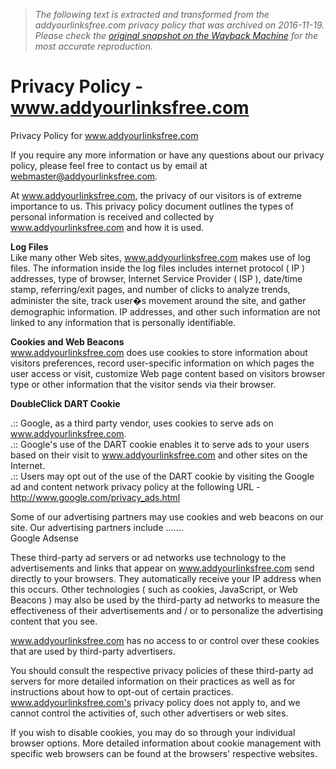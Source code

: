 > *The following text is extracted and transformed from the addyourlinksfree.com privacy policy that was archived on 2016-11-19. Please check the [original snapshot on the Wayback Machine](https://web.archive.org/web/20161119013340id_/http%3A//www.addyourlinksfree.com/Policy.html) for the most accurate reproduction.*

# Privacy Policy - www.addyourlinksfree.com

Privacy Policy for www.addyourlinksfree.com 

If you require any more information or have any questions about our privacy policy, please feel free to contact us by email at webmaster@addyourlinksfree.com. 

At www.addyourlinksfree.com, the privacy of our visitors is of extreme importance to us. This privacy policy document outlines the types of personal information is received and collected by www.addyourlinksfree.com and how it is used. 

**Log Files**  
Like many other Web sites, www.addyourlinksfree.com makes use of log files. The information inside the log files includes internet protocol ( IP ) addresses, type of browser, Internet Service Provider ( ISP ), date/time stamp, referring/exit pages, and number of clicks to analyze trends, administer the site, track user�s movement around the site, and gather demographic information. IP addresses, and other such information are not linked to any information that is personally identifiable. 

**Cookies and Web Beacons**  
www.addyourlinksfree.com does use cookies to store information about visitors preferences, record user-specific information on which pages the user access or visit, customize Web page content based on visitors browser type or other information that the visitor sends via their browser. 

**DoubleClick DART Cookie**

.:: Google, as a third party vendor, uses cookies to serve ads on www.addyourlinksfree.com.  
.:: Google's use of the DART cookie enables it to serve ads to your users based on their visit to www.addyourlinksfree.com and other sites on the Internet.   
.:: Users may opt out of the use of the DART cookie by visiting the Google ad and content network privacy policy at the following URL - http://www.google.com/privacy_ads.html 

Some of our advertising partners may use cookies and web beacons on our site. Our advertising partners include .......   
Google Adsense 

These third-party ad servers or ad networks use technology to the advertisements and links that appear on www.addyourlinksfree.com send directly to your browsers. They automatically receive your IP address when this occurs. Other technologies ( such as cookies, JavaScript, or Web Beacons ) may also be used by the third-party ad networks to measure the effectiveness of their advertisements and / or to personalize the advertising content that you see. 

www.addyourlinksfree.com has no access to or control over these cookies that are used by third-party advertisers. 

You should consult the respective privacy policies of these third-party ad servers for more detailed information on their practices as well as for instructions about how to opt-out of certain practices. www.addyourlinksfree.com's privacy policy does not apply to, and we cannot control the activities of, such other advertisers or web sites. 

If you wish to disable cookies, you may do so through your individual browser options. More detailed information about cookie management with specific web browsers can be found at the browsers' respective websites. 
